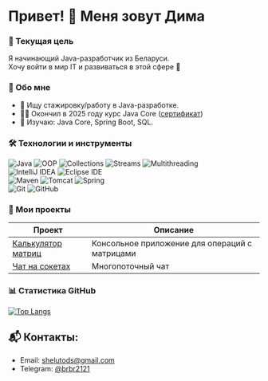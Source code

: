 # Привет! 👋 Меня зовут Дима 

### 🎯 Текущая цель
Я начинающий Java-разработчик из Беларуси.  
Хочу войти в мир IT и развиваться в этой сфере 💪

### 🚀 Обо мне 
- 🔎 Ищу стажировку/работу в Java-разработке.
- 👨‍🎓 Окончил в 2025 году курс Java Core ([сертификат](https://github.com/bnbn2121/Certificates/blob/main/Certificate%20Java%20Core%20IT-Academy.pdf))
- 🌱 Изучаю: Java Core, Spring Boot, SQL.  

### 🛠️ Технологии и инструменты  
![Java](https://img.shields.io/badge/Java-orange?logo=openjdk) ![OOP](https://img.shields.io/badge/OOP-blue) ![Collections](https://img.shields.io/badge/Collections-blue) ![Streams](https://img.shields.io/badge/Streams-blue) ![Multithreading](https://img.shields.io/badge/Multithreading-blue)  
![IntelliJ IDEA](https://img.shields.io/badge/IntelliJ_IDEA-black?logo=intellij-idea) ![Eclipse IDE](https://img.shields.io/badge/Eclipse-purple?logo=eclipse)  
![Maven](https://img.shields.io/badge/Maven-red?logo=apache-maven) ![Tomcat](https://img.shields.io/badge/Tomcat-yellow?logo=apache-tomcat) ![Spring](https://img.shields.io/badge/Spring-green?logo=spring)  
![Git](https://img.shields.io/badge/Git-orange?logo=git) ![GitHub](https://img.shields.io/badge/GitHub-black?logo=github)

### 📂 Мои проекты  
| Проект | Описание |
|--------|----------|
| [Калькулятор матриц](ссылка) | Консольное приложение для операций с матрицами |
| [Чат на сокетах](ссылка) | Многопоточный чат |  

### 📊 Статистика GitHub  
[![Top Langs](https://github-readme-stats.vercel.app/api/top-langs/?username=bnbn2121&layout=compact&theme=radical)](https://github.com/bnbn2121) 

## 📬 Контакты:
- Email: shelutods@gmail.com
- Telegram: [@brbr2121](https://t.me/brbr2121)
